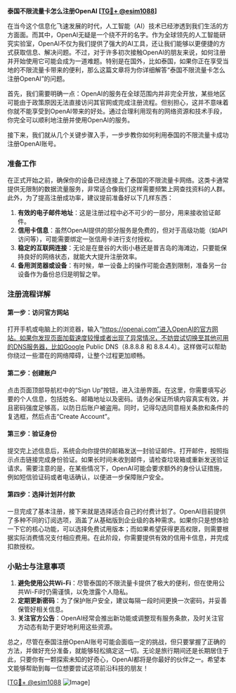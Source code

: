 **泰国不限流量卡怎么注册OpenAI [[TG💪+ @esim1088](https://t.me/s/esim1088)]**

在当今这个信息化飞速发展的时代，人工智能（AI）技术已经渗透到我们生活的方方面面。而其中，OpenAI无疑是一个绕不开的名字。作为全球领先的人工智能研究实验室，OpenAI不仅为我们提供了强大的AI工具，还让我们能够以更便捷的方式获取信息、解决问题。不过，对于许多初次接触OpenAI的朋友来说，如何注册并开始使用它可能会成为一道难题。特别是在国外，比如泰国，如果你正在享受当地的不限流量卡带来的便利，那么这篇文章将为你详细解答“泰国不限流量卡怎么注册OpenAI”的问题。

首先，我们需要明确一点：OpenAI的服务在全球范围内并非完全开放，某些地区可能由于政策原因无法直接访问其官网或完成注册流程。但别担心，这并不意味着你就不能享受到OpenAI带来的好处。通过合理利用现有的网络资源和技术手段，你完全可以顺利地注册并使用OpenAI的服务。

接下来，我们就从几个关键步骤入手，一步步教你如何利用泰国的不限流量卡成功注册OpenAI账号。

### 准备工作

在正式开始之前，确保你的设备已经连接上了泰国的不限流量卡网络。这类卡通常提供无限制的数据流量服务，非常适合像我们这样需要频繁上网查找资料的人群。此外，为了提高注册成功率，建议提前准备好以下几样东西：

1. **有效的电子邮件地址**：这是注册过程中必不可少的一部分，用来接收验证邮件。
2. **信用卡信息**：虽然OpenAI提供的部分服务是免费的，但对于高级功能（如API访问等），可能需要绑定一张信用卡进行支付授权。
3. **稳定的互联网连接**：无论是在曼谷的大街小巷还是普吉岛的海滩边，只要能保持良好的网络状态，就能大大提升注册效率。
4. **备用浏览器或设备**：有时候，单一设备上的操作可能会遇到限制，准备另一台设备作为备份总归是明智之举。

### 注册流程详解

#### 第一步：访问官方网站

打开手机或电脑上的浏览器，输入“https://openai.com”进入OpenAI的官方网站。如果你发现页面加载速度较慢或者出现了异常情况，不妨尝试切换至其他可用的DNS服务器，比如Google Public DNS（8.8.8.8 和 8.8.4.4）。这样做可以帮助你绕过一些潜在的网络障碍，让整个过程更加顺畅。

#### 第二步：创建账户

点击页面顶部导航栏中的“Sign Up”按钮，进入注册界面。在这里，你需要填写必要的个人信息，包括姓名、邮箱地址以及密码。请务必保证所填内容真实有效，并且密码强度足够高，以防日后账户被盗用。同时，记得勾选同意相关条款和条件的复选框，然后点击“Create Account”。

#### 第三步：验证身份

提交完上述信息后，系统会向你提供的邮箱发送一封验证邮件。打开邮件，按照指示点击链接完成身份验证。如果长时间未收到邮件，请检查垃圾箱或重新发送验证请求。需要注意的是，在某些情况下，OpenAI可能会要求额外的身份认证措施，例如短信验证码或者电话确认，以便进一步保障账户安全。

#### 第四步：选择计划并付款

一旦完成了基本注册，接下来就是选择适合自己的付费计划了。OpenAI目前提供了多种不同的订阅选项，涵盖了从基础版到企业级的各种需求。如果你只是想体验一下它的核心功能，可以选择免费试用版本；而如果希望获得更高权限，则需要根据实际消费情况支付相应费用。在此阶段，你需要提供有效的信用卡信息，并完成扣款授权。

### 小贴士与注意事项

1. **避免使用公共Wi-Fi**：尽管泰国的不限流量卡提供了极大的便利，但在使用公共Wi-Fi时仍需谨慎，以免泄露个人隐私。
2. **定期更新密码**：为了保护账户安全，建议每隔一段时间更换一次密码，并妥善保管好相关信息。
3. **关注官方公告**：OpenAI经常会推出新功能或调整现有服务条款，及时关注官方动态有助于更好地利用这些资源。

总之，尽管在泰国注册OpenAI账号可能会面临一定的挑战，但只要掌握了正确的方法，并做好充分准备，就能够轻松搞定这一切。无论是旅行期间还是长期居住于此，只要你有一颗探索未知的好奇心，OpenAI都将是你最好的伙伴之一。希望本文能够帮助到每一位想要尝试这项前沿科技的朋友！

[[TG💪+ @esim1088](https://t.me/s/esim1088) ![Image](https://i.postimg.cc/4NQfJmqS/Snipaste-2025-05-13-00-14-12.png)]